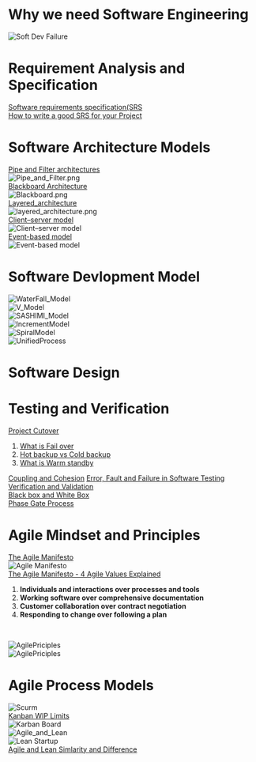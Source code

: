 # Why we need Software Engineering
![Soft Dev Failure](https://github.com/Blackdog-Programmer/SoftwareEngineering/blob/master/References/WhyWeNeedSoftwareEnginerring.png)
# Requirement Analysis and Specification
[Software requirements specification(SRS](https://en.wikipedia.org/wiki/Software_requirements_specification)\
[How to write a good SRS for your Project](https://www.geeksforgeeks.org/how-to-write-a-good-srs-for-your-project/)
# Software Architecture Models
[Pipe and Filter architectures](https://www.oreilly.com/library/view/software-architecture-with/9781786468529/ch08s04.html)\
![Pipe_and_Filter.png](https://github.com/Blackdog-Programmer/SoftwareEngineering/blob/master/References/Pipe_and_Filter.png)\
[Blackboard Architecture](https://www.cs.cmu.edu/~ModProb/MRsol4.html)\
![Blackboard.png](https://github.com/Blackdog-Programmer/SoftwareEngineering/blob/master/References/Blackboard.png)\
[Layered_architecture](https://dzone.com/articles/layered-architecture-is-good)\
![layered_architecture.png](https://github.com/Blackdog-Programmer/SoftwareEngineering/blob/master/References/layered_architecture.png)\
[Client–server model](https://en.wikipedia.org/wiki/Client%E2%80%93server_model)\
![Client–server model](https://github.com/Blackdog-Programmer/SoftwareEngineering/blob/master/References/Client-server-model.png)\
[Event-based model](https://onlinelibrary.wiley.com/doi/10.1002/9781118732793.ch4)\
![Event-based model](https://github.com/Blackdog-Programmer/SoftwareEngineering/blob/master/References/The-Event-based-model.png)
# Software Devlopment Model
![WaterFall_Model](https://github.com/Blackdog-Programmer/SoftwareEngineering/blob/master/References/SoftwareDevModel/WaterFall_Model.png)\
![V_Model](https://github.com/Blackdog-Programmer/SoftwareEngineering/blob/master/References/SoftwareDevModel/V_Model.png)\
![SASHIMI_Model](https://github.com/Blackdog-Programmer/SoftwareEngineering/blob/master/References/SoftwareDevModel/SASHIMI_Model.png)\
![IncrementModel](https://github.com/Blackdog-Programmer/SoftwareEngineering/blob/master/References/SoftwareDevModel/IncrementModel.png)\
![SpiralModel](https://github.com/Blackdog-Programmer/SoftwareEngineering/blob/master/References/SoftwareDevModel/SpiralModel.png)\
![UnifiedProcess](https://github.com/Blackdog-Programmer/SoftwareEngineering/blob/master/References/SoftwareDevModel/UnifiedProcess.png)
# Software Design

# Testing and Verification
[Project Cutover](https://www.projectmanagement.com/blog-post/24655/Project-Cutover-A-vital-step-in-Project-Go-Live-)

<ol>
  <li><a href="https://en.wikipedia.org/wiki/Failover">What is Fail over</a></li>
  <li><a href="https://www.careerride.com/Oracle-difference-hot-and-cold-backup.aspx">Hot backup vs Cold backup</a></li>
  <li><a href="https://www.techopedia.com/definition/1036/warm-standby">What is Warm standby</a></li>
</ol>

[Coupling and Cohesion](https://www.geeksforgeeks.org/software-engineering-coupling-and-cohesion/)
[Error, Fault and Failure in Software Testing](https://www.testingexcellence.com/error-fault-failure-software-testing/)\
[Verification and Validation](https://www.geeksforgeeks.org/software-engineering-verification-and-validation/)\
[Black box and White Box](https://www.geeksforgeeks.org/differences-between-black-box-testing-vs-white-box-testing/)\
[Phase Gate Process](https://en.wikipedia.org/wiki/Phase-gate_process)
# Agile Mindset and Principles
[The Agile Manifesto](https://www.drdobbs.com/open-source/the-agile-manifesto/184414755)\
![Agile Manifesto](https://github.com/Blackdog-Programmer/SoftwareEngineering/blob/master/References/Agile/AgileManifesto.png)\
[The Agile Manifesto - 4 Agile Values Explained](https://www.youtube.com/watch?v=rf8Gi2RLKWQ)
  <ol>
  <li><b>Individuals and interactions over processes and tools</b></li>
  <li><b>Working software over comprehensive documentation</b></li>
  <li><b>Customer collaboration over contract negotiation</b></li>
  <li><b>Responding to change over following a plan</b></li>
  </ol>
 <br/>
 
 ![AgilePriciples](https://github.com/Blackdog-Programmer/SoftwareEngineering/blob/master/References/Agile/AgilePriciples_0.png)\
 ![AgilePriciples](https://github.com/Blackdog-Programmer/SoftwareEngineering/blob/master/References/Agile/AgilePriciples_1.png)
 # Agile Process Models
![Scurm](https://github.com/Blackdog-Programmer/SoftwareEngineering/blob/master/References/Agile/Scrum.png)\
[Kanban WIP Limits](https://kanbanzone.com/kanban-resources/kanban-wip-limits/)\
![Karban Board](https://github.com/Blackdog-Programmer/SoftwareEngineering/blob/master/References/Agile/KarbanBoard.png)\
![Agile_and_Lean](https://github.com/Blackdog-Programmer/SoftwareEngineering/blob/master/References/Agile/Agile_and_Lean.png)\
![Lean Startup](https://github.com/Blackdog-Programmer/SoftwareEngineering/blob/master/References/Agile/Lean_Startup.png)\
[Agile and Lean Simlarity and Difference](https://twproject.com/blog/lean-agile-differences-similarities/)
